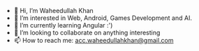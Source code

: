 - 👋 Hi, I’m Waheedullah Khan
- 👀 I’m interested in Web, Android, Games Development and AI.
- 🌱 I’m currently learning Angular :')
- 💞️ I’m looking to collaborate on anything interesting
- 📫 How to reach me: acc.waheedullahkhan@gmail.com

<!---
waheedullahkhan001/waheedullahkhan001 is a ✨ special ✨ repository because its `README.md` (this file) appears on your GitHub profile.
You can click the Preview link to take a look at your changes.
--->
